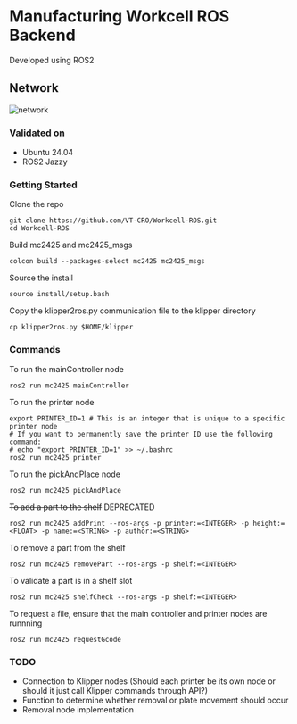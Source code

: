 # Manufacturing Workcell ROS Backend

Developed using ROS2

## Network

![network](https://github.com/VT-CRO/Workcell-Software/blob/main/images/network.jpg)

### Validated on

- Ubuntu 24.04
- ROS2 Jazzy

### Getting Started

Clone the repo

    git clone https://github.com/VT-CRO/Workcell-ROS.git
    cd Workcell-ROS

Build mc2425 and mc2425_msgs

    colcon build --packages-select mc2425 mc2425_msgs

Source the install

    source install/setup.bash

Copy the klipper2ros.py communication file to the klipper directory

    cp klipper2ros.py $HOME/klipper

### Commands

To run the mainController node

    ros2 run mc2425 mainController

To run the printer node

    export PRINTER_ID=1 # This is an integer that is unique to a specific printer node
    # If you want to permanently save the printer ID use the following command:
    # echo "export PRINTER_ID=1" >> ~/.bashrc
    ros2 run mc2425 printer

To run the pickAndPlace node

    ros2 run mc2425 pickAndPlace

~~To add a part to the shelf~~ DEPRECATED 

    ros2 run mc2425 addPrint --ros-args -p printer:=<INTEGER> -p height:=<FLOAT> -p name:=<STRING> -p author:=<STRING>

To remove a part from the shelf

    ros2 run mc2425 removePart --ros-args -p shelf:=<INTEGER>

To validate a part is in a shelf slot

    ros2 run mc2425 shelfCheck --ros-args -p shelf:=<INTEGER>

To request a file, ensure that the main controller and printer nodes are runnning

    ros2 run mc2425 requestGcode

### TODO

- Connection to Klipper nodes (Should each printer be its own node or should it just call Klipper commands through API?)
- Function to determine whether removal or plate movement should occur
- Removal node implementation
